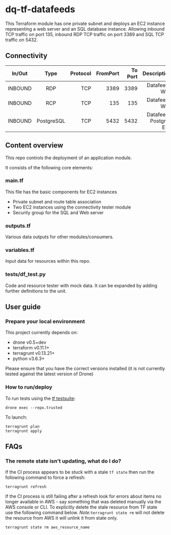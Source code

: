 # dq-tf-datafeeds

This Terraform module has one private subnet and deploys an EC2 instance representing a web server and an SQL database instance. Allowing inbound TCP traffic on port 135, inbound RDP TCP traffic on port 3389 and SQL TCP traffic on 5432.


## Connectivity

| In/Out        | Type           | Protocol | FromPort| To Port | Description |
| ------------- |:-------------:| -----:| -----:|-----:| -----:|
|INBOUND | RDP | TCP |3389 | 3389| Datafeeds Web |
|INBOUND | RCP | TCP | 135 | 135 | Datafeeds Web |
|INBOUND | PostgreSQL | TCP | 5432 | 5432 | Datafeeds Postgres ELB |

## Content overview

This repo controls the deployment of an application module.

It consists of the following core elements:

### main.tf

This file has the basic components for EC2 instances
- Private subnet and route table association
- Two EC2 instances using the connectivity tester module
- Security group for the SQL and Web server

### outputs.tf

Various data outputs for other modules/consumers.

### variables.tf

Input data for resources within this repo.

### tests/df_test.py

Code and resource tester with mock data. It can be expanded by adding further definitions to the unit.


## User guide

### Prepare your local environment

This project currently depends on:

* drone v0.5+dev
* terraform v0.11.1+
* terragrunt v0.13.21+
* python v3.6.3+

Please ensure that you have the correct versions installed (it is not currently tested against the latest version of Drone)

### How to run/deploy

To run tests using the [tf testsuite](https://github.com/UKHomeOffice/dq-tf-testsuite):
```shell
drone exec --repo.trusted
```
To launch:
```shell
terragrunt plan
terragrunt apply
```

## FAQs

### The remote state isn't updating, what do I do?

If the CI process appears to be stuck with a stale `tf state` then run the following command to force a refresh:

```
terragrunt refresh
```
If the CI process is still failing after a refresh look for errors about items no longer available in AWS - say something that was deleted manually via the AWS console or CLI.
To explicitly delete the stale resource from TF state use the following command below. *Note:*```terragrunt state rm``` will not delete the resource from AWS it will unlink it from state only.

```shell
terragrunt state rm aws_resource_name
```
